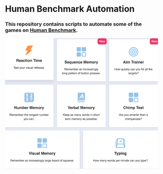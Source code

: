 # Human Benchmark Automation

### This repository contains scripts to automate some of the games on [Human Benchmark](https://humanbenchmark.com/).

![Benchmarks](images/test_benchmarks.png)
